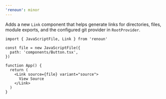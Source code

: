 ```yaml
---
'renoun': minor
---
```


Adds a new `Link` component that helps generate links for directories, files, module exports, and the configured git provider in `RootProvider`.

```tsx
import { JavaScriptFile, Link } from 'renoun'

const file = new JavaScriptFile({
  path: 'components/Button.tsx',
})

function App() {
  return (
    <Link source={file} variant="source">
      View Source
    </Link>
  )
}
```
